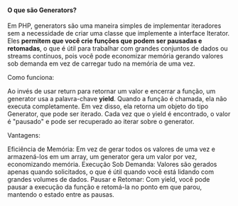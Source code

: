 #### O que são Generators?

Em PHP, generators são uma maneira simples de implementar iteradores sem a necessidade de criar uma classe que implemente a interface Iterator. Eles **permitem que você crie funções que podem ser pausadas e retomadas**, o que é útil para trabalhar com grandes conjuntos de dados ou streams contínuos, pois você pode economizar memória gerando valores sob demanda em vez de carregar tudo na memória de uma vez.

Como funciona:

Ao invés de usar return para retornar um valor e encerrar a função, um generator usa a palavra-chave **yield**. Quando a função é chamada, ela não executa completamente. Em vez disso, ela retorna um objeto do tipo Generator, que pode ser iterado. Cada vez que o yield é encontrado, o valor é "pausado" e pode ser recuperado ao iterar sobre o generator.

Vantagens:

Eficiência de Memória: Em vez de gerar todos os valores de uma vez e armazená-los em um array, um generator gera um valor por vez, economizando memória.
Execução Sob Demanda: Valores são gerados apenas quando solicitados, o que é útil quando você está lidando com grandes volumes de dados.
Pausar e Retomar: Com yield, você pode pausar a execução da função e retomá-la no ponto em que parou, mantendo o estado entre as pausas.
